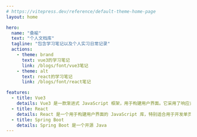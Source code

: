 ```yaml
---
# https://vitepress.dev/reference/default-theme-home-page
layout: home

hero:
  name: "桑榆"
  text: "个人文档库"
  tagline: "包含学习笔记以及个人实习日常记录"
  actions:
    - theme: brand
      text: vue3的学习笔记
      link: /blogs/font/vue3笔记
    - theme: alt
      text: react的学习笔记
      link: /blogs/font/react笔记

features:
  - title: Vue3
    details: Vue3 是一款渐进式 JavaScript 框架，用于构建用户界面。它采用了响应式数据绑定和组件化开发，使得开发者能够更加高效和灵活地开发现代 web 应用。
  - title: React
    details: React 是一个用于构建用户界面的 JavaScript 库，特别适合用于开发单页应用程序。React 提供了高效的渲染性能，借助虚拟 DOM 技术，提升了应用的响应速度。
  - title: Spring Boot
    details: Spring Boot 是一个开源 Java
---
```


